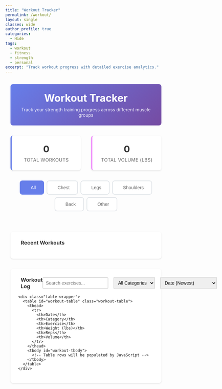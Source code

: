 ```yaml
---
title: "Workout Tracker"
permalink: /workout/
layout: single
classes: wide
author_profile: true
categories:
  - Hide
tags:
  - workout
  - fitness
  - strength
  - personal
excerpt: "Track workout progress with detailed exercise analytics."
---
```


<div class="workout-container">
  <div class="workout-header">
    <h1><i class="fas fa-dumbbell"></i> Workout Tracker</h1>
    <p>Track your strength training progress across different muscle groups</p>
  </div>

  <!-- Summary Statistics -->
  <div class="stats-summary">
    <div class="stat-card">
      <div class="stat-value" id="total-workouts">0</div>
      <div class="stat-label">Total Workouts</div>
    </div>
    <div class="stat-card">
      <div class="stat-value" id="total-volume">0</div>
      <div class="stat-label">Total Volume (lbs)</div>
    </div>
  </div>

  <!-- Category Tabs -->
  <div class="category-tabs">
    <button class="tab-btn active" data-category="all">
      <i class="fas fa-chart-line"></i> All
    </button>
    <button class="tab-btn" data-category="chest">
      <i class="fas fa-heart"></i> Chest
    </button>
    <button class="tab-btn" data-category="leg">
      <i class="fas fa-running"></i> Legs
    </button>
    <button class="tab-btn" data-category="shoulder">
      <i class="fas fa-hand-rock"></i> Shoulders
    </button>
    <button class="tab-btn" data-category="back">
      <i class="fas fa-shield-alt"></i> Back
    </button>
    <button class="tab-btn" data-category="other">
      <i class="fas fa-plus-circle"></i> Other
    </button>
  </div>

  <!-- Exercise Charts Section -->
  <div class="charts-section">
    <div class="charts-grid" id="charts-grid">
      <!-- Charts will be dynamically generated here -->
    </div>
  </div>

  <!-- Recent Workouts -->
  <div class="recent-workouts">
    <h3><i class="fas fa-clock"></i> Recent Workouts</h3>
    <div class="workout-timeline" id="workout-timeline">
      <!-- Recent workout entries will be populated here -->
    </div>
  </div>

  <!-- Detailed Data Table -->
  <div class="data-table-section">
    <div class="table-header">
      <h3><i class="fas fa-table"></i> Workout Log</h3>
      <div class="table-controls">
        <input type="text" id="search-input" placeholder="Search exercises..." class="search-input">
        <select id="category-filter" class="category-filter">
          <option value="">All Categories</option>
          <option value="chest">Chest</option>
          <option value="leg">Legs</option>
          <option value="shoulder">Shoulders</option>
          <option value="back">Back</option>
          <option value="other">Other</option>
        </select>
        <select id="sort-select" class="sort-select">
          <option value="date-desc">Date (Newest)</option>
          <option value="date-asc">Date (Oldest)</option>
          <option value="weight-desc">Weight (High to Low)</option>
          <option value="volume-desc">Volume (High to Low)</option>
        </select>
      </div>
    </div>
    
    <div class="table-wrapper">
      <table id="workout-table" class="workout-table">
        <thead>
          <tr>
            <th>Date</th>
            <th>Category</th>
            <th>Exercise</th>
            <th>Weight (lbs)</th>
            <th>Reps</th>
            <th>Volume</th>
          </tr>
        </thead>
        <tbody id="workout-tbody">
          <!-- Table rows will be populated by JavaScript -->
        </tbody>
      </table>
    </div>
  </div>

  <!-- No Data State -->
  <div id="no-data" class="no-data" style="display: none;">
    <i class="fas fa-dumbbell"></i>
    <p>No workout data found.</p>
    <p class="help-text">Add data in <code>_data/workouts.yml</code> to get started.</p>
  </div>
</div>

<script>
  // Inject Jekyll workout data into JavaScript
  window.workoutData = {{ site.data.workouts | jsonify }};
</script>

<!-- Load Chart.js -->
<script src="https://cdn.jsdelivr.net/npm/chart.js"></script>
<script src="{{ '/assets/js/workout-tracker.js' | relative_url }}"></script>

<style>
/* Workout Tracker Styles */
.workout-container {
  max-width: 1400px;
  margin: 0 auto;
  padding: 1rem;
}

.workout-header {
  text-align: center;
  margin-bottom: 2rem;
  padding: 1.5rem;
  background: linear-gradient(135deg, #667eea 0%, #764ba2 100%);
  color: white;
  border-radius: 8px;
}

.workout-header h1 {
  margin: 0 0 0.5rem 0;
  font-size: 2rem;
}

.workout-header p {
  margin: 0;
  opacity: 0.9;
}

/* Summary Statistics */
.stats-summary {
  display: grid;
  grid-template-columns: repeat(2, 1fr);
  gap: 2rem;
  margin-bottom: 2rem;
  max-width: 800px;
  margin-left: auto;
  margin-right: auto;
}

.stat-card {
  background: white;
  border-radius: 8px;
  padding: 1.5rem;
  text-align: center;
  box-shadow: 0 2px 4px rgba(0,0,0,0.1);
  border-left: 4px solid #667eea;
  transition: transform 0.3s ease;
}

.stat-card:hover {
  transform: translateY(-2px);
  box-shadow: 0 4px 8px rgba(0,0,0,0.15);
}

.stat-card:nth-child(2) {
  border-left-color: #f093fb;
}

.stat-value {
  font-size: 1.8rem;
  font-weight: bold;
  color: #333;
  margin-bottom: 0.5rem;
}

.stat-label {
  font-size: 0.9rem;
  color: #666;
  text-transform: uppercase;
  letter-spacing: 0.5px;
}

/* Category Tabs */
.category-tabs {
  display: flex;
  justify-content: center;
  gap: 0.5rem;
  margin-bottom: 2rem;
  flex-wrap: wrap;
}

.tab-btn {
  background: white;
  border: 2px solid #e1e5e9;
  border-radius: 8px;
  padding: 0.75rem 1.5rem;
  font-size: 0.9rem;
  cursor: pointer;
  transition: all 0.3s ease;
  display: flex;
  align-items: center;
  gap: 0.5rem;
  color: #666;
}

.tab-btn:hover {
  border-color: #667eea;
  background: #f8f9ff;
}

.tab-btn.active {
  background: #667eea;
  border-color: #667eea;
  color: white;
}

.tab-btn[data-category="chest"].active {
  background: #e74c3c;
  border-color: #e74c3c;
}

.tab-btn[data-category="leg"].active {
  background: #3498db;
  border-color: #3498db;
}

.tab-btn[data-category="shoulder"].active {
  background: #f39c12;
  border-color: #f39c12;
}

.tab-btn[data-category="back"].active {
  background: #27ae60;
  border-color: #27ae60;
}

.tab-btn[data-category="other"].active {
  background: #8e44ad;
  border-color: #8e44ad;
}

/* Charts Section */
.charts-section {
  margin-bottom: 2rem;
}

.charts-grid {
  display: grid;
  grid-template-columns: repeat(auto-fit, minmax(400px, 1fr));
  gap: 1.5rem;
}

.exercise-chart-card {
  background: white;
  border-radius: 8px;
  padding: 1.5rem;
  box-shadow: 0 2px 4px rgba(0,0,0,0.1);
  border-left: 4px solid #667eea;
}

.exercise-chart-card.chest {
  border-left-color: #e74c3c;
}

.exercise-chart-card.leg {
  border-left-color: #3498db;
}

.exercise-chart-card.shoulder {
  border-left-color: #f39c12;
}

.exercise-chart-card.back {
  border-left-color: #27ae60;
}

.exercise-chart-card.other {
  border-left-color: #8e44ad;
}

.chart-title {
  margin: 0 0 1rem 0;
  color: #333;
  font-size: 1.1rem;
  display: flex;
  align-items: center;
  gap: 0.5rem;
}

.exercise-stats {
  display: flex;
  justify-content: space-between;
  margin-bottom: 1rem;
  font-size: 0.9rem;
  color: #666;
}

/* Recent Workouts */
.recent-workouts {
  background: white;
  border-radius: 8px;
  padding: 1.5rem;
  box-shadow: 0 2px 4px rgba(0,0,0,0.1);
  margin-bottom: 2rem;
}

.recent-workouts h3 {
  margin: 0 0 1rem 0;
  color: #333;
  display: flex;
  align-items: center;
  gap: 0.5rem;
}

.workout-timeline {
  max-height: 400px;
  overflow-y: auto;
}

.workout-entry {
  border-left: 4px solid #667eea;
  padding: 1rem;
  margin-bottom: 1rem;
  background: #f8f9fa;
  border-radius: 0 8px 8px 0;
}

.workout-entry.chest {
  border-left-color: #e74c3c;
}

.workout-entry.leg {
  border-left-color: #3498db;
}

.workout-entry.shoulder {
  border-left-color: #f39c12;
}

.workout-entry.back {
  border-left-color: #27ae60;
}

.workout-entry.other {
  border-left-color: #8e44ad;
}

.workout-date {
  font-weight: bold;
  color: #333;
  margin-bottom: 0.5rem;
}

.workout-exercises {
  display: flex;
  flex-wrap: wrap;
  gap: 0.5rem;
}

.exercise-tag {
  background: rgba(102, 126, 234, 0.1);
  padding: 0.25rem 0.5rem;
  border-radius: 4px;
  font-size: 0.8rem;
  color: #667eea;
}

.exercise-tag.chest {
  background: rgba(231, 76, 60, 0.1);
  color: #e74c3c;
}

.exercise-tag.leg {
  background: rgba(52, 152, 219, 0.1);
  color: #3498db;
}

.exercise-tag.shoulder {
  background: rgba(243, 156, 18, 0.1);
  color: #f39c12;
}

.exercise-tag.back {
  background: rgba(39, 174, 96, 0.1);
  color: #27ae60;
}

.exercise-tag.other {
  background: rgba(142, 68, 173, 0.1);
  color: #8e44ad;
}

/* Data Table */
.data-table-section {
  background: white;
  border-radius: 8px;
  padding: 1.5rem;
  box-shadow: 0 2px 4px rgba(0,0,0,0.1);
  margin-bottom: 2rem;
}

.table-header {
  display: flex;
  justify-content: space-between;
  align-items: center;
  margin-bottom: 1rem;
}

.table-header h3 {
  margin: 0;
  color: #333;
  display: flex;
  align-items: center;
  gap: 0.5rem;
}

.table-controls {
  display: flex;
  gap: 1rem;
  align-items: center;
}

.search-input, .category-filter, .sort-select {
  padding: 0.5rem;
  border: 2px solid #ddd;
  border-radius: 4px;
  font-size: 0.9rem;
}

.search-input {
  min-width: 200px;
}

.table-wrapper {
  overflow-x: auto;
}

.workout-table {
  width: 100%;
  border-collapse: collapse;
  font-size: 0.9rem;
}

.workout-table th,
.workout-table td {
  padding: 0.75rem;
  text-align: left;
  border-bottom: 1px solid #eee;
}

.workout-table th {
  background: #f8f9fa;
  font-weight: bold;
  color: #555;
  position: sticky;
  top: 0;
}

.workout-table tbody tr:hover {
  background: #f8f9fa;
}

.category-badge {
  padding: 0.25rem 0.5rem;
  border-radius: 4px;
  font-size: 0.8rem;
  font-weight: bold;
  text-transform: uppercase;
}

.category-badge.chest {
  background: #e74c3c;
  color: white;
}

.category-badge.leg {
  background: #3498db;
  color: white;
}

.category-badge.shoulder {
  background: #f39c12;
  color: white;
}

.category-badge.back {
  background: #27ae60;
  color: white;
}

.category-badge.other {
  background: #8e44ad;
  color: white;
}

/* No Data State */
.no-data {
  text-align: center;
  padding: 3rem 2rem;
  color: #666;
}

.no-data i {
  font-size: 3rem;
  margin-bottom: 1rem;
  color: #ccc;
}

.help-text {
  font-size: 0.9rem;
  margin-top: 1rem;
}

/* Responsive Design */
@media (max-width: 768px) {
  .charts-grid {
    grid-template-columns: 1fr;
  }
  
  .stats-summary {
    grid-template-columns: 1fr;
    gap: 1rem;
    max-width: 400px;
  }
  
  .table-header {
    flex-direction: column;
    gap: 1rem;
    align-items: stretch;
  }
  
  .table-controls {
    flex-direction: column;
    gap: 0.5rem;
  }
  
  .search-input, .category-filter, .sort-select {
    width: 100%;
  }
  
  .category-tabs {
    justify-content: center;
  }
  
  .tab-btn {
    padding: 0.5rem 1rem;
    font-size: 0.8rem;
  }
}

@media (max-width: 480px) {
  .stats-summary {
    grid-template-columns: 1fr;
  }
  
  .workout-header h1 {
    font-size: 1.5rem;
  }
  
  .category-tabs {
    gap: 0.25rem;
  }
  
  .tab-btn {
    padding: 0.5rem 0.75rem;
    font-size: 0.7rem;
  }
  
  .workout-table {
    font-size: 0.8rem;
  }
  
  .workout-table th,
  .workout-table td {
    padding: 0.5rem;
  }
}

/* Chart responsive settings */
.exercise-chart {
  max-height: 300px;
}

/* Custom scrollbar for timeline */
.workout-timeline::-webkit-scrollbar {
  width: 6px;
}

.workout-timeline::-webkit-scrollbar-track {
  background: #f1f1f1;
  border-radius: 3px;
}

.workout-timeline::-webkit-scrollbar-thumb {
  background: #c1c1c1;
  border-radius: 3px;
}

.workout-timeline::-webkit-scrollbar-thumb:hover {
  background: #a8a8a8;
}
</style>